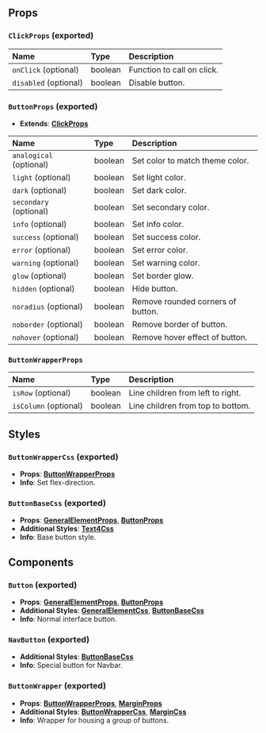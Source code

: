 ## Props

### `ClickProps` (exported)
| Name | Type | Description                                                          |
| :--- | :--- | :------------------------------------------------------------------- |
| `onClick` (optional) | boolean | Function to call on click.
| `disabled` (optional) | boolean | Disable button.

### `ButtonProps` (exported)

- **Extends**: [**ClickProps**](/docs/dev-docs/frontend/components/atoms/Button#clickprops-exported)

| Name | Type | Description                                                          |
| :--- | :--- | :------------------------------------------------------------------- |
| `analogical` (optional) | boolean | Set color to match theme color.
| `light` (optional) | boolean | Set light color.
| `dark` (optional) | boolean | Set dark color.
| `secondary` (optional) | boolean | Set secondary color.
| `info` (optional) | boolean | Set info color.
| `success` (optional) | boolean | Set success color.
| `error` (optional) | boolean | Set error color.
| `warning` (optional) | boolean | Set warning color.
| `glow` (optional) | boolean | Set border glow.
| `hidden` (optional) | boolean | Hide button.
| `noradius` (optional) | boolean | Remove rounded corners of button.
| `noborder` (optional) | boolean | Remove border of button.
| `nohover` (optional) | boolean | Remove hover effect of button.

### `ButtonWrapperProps`
| Name | Type | Description                                                          |
| :--- | :--- | :------------------------------------------------------------------- |
| `isRow` (optional) | boolean | Line children from left to right.
| `isColumn` (optional) | boolean | Line children from top to bottom.

## Styles

### `ButtonWrapperCss` (exported)
- **Props**: [**ButtonWrapperProps**](/docs/dev-docs/frontend/components/atoms/Button#buttonwrapperprops)
- **Info**: Set flex-direction.

### `ButtonBaseCss` (exported)
- **Props**: [**GeneralElementProps**](/docs/dev-docs/frontend/components/general-interfaces#generalelementprops-exported), [**ButtonProps**](/docs/dev-docs/frontend/components/atoms/Button#buttonprops-exported)
- **Additional Styles**: [**Text4Css**](/docs/dev-docs/frontend/components/atoms/Typography#text4css-exported)
- **Info**: Base button style.

## Components

### `Button` (exported)
- **Props**: [**GeneralElementProps**](/docs/dev-docs/frontend/components/general-interfaces#generalelementprops-exported), [**ButtonProps**](/docs/dev-docs/frontend/components/atoms/Button#buttonprops-exported)
- **Additional Styles**: [**GeneralElementCss**](/docs/dev-docs/frontend/components/general-interfaces#generalelementcss-exported), [**ButtonBaseCss**](/docs/dev-docs/frontend/components/atoms/Button#buttonbasecss-exported)
- **Info**: Normal interface button.

### `NavButton` (exported)
- **Additional Styles**: [**ButtonBaseCss**](/docs/dev-docs/frontend/components/atoms/Button#buttonbasecss-exported)
- **Info**: Special button for Navbar.

### `ButtonWrapper` (exported)
- **Props**: [**ButtonWrapperProps**](/docs/dev-docs/frontend/components/atoms/Button#buttonwrapperprops), [**MarginProps**](/docs/dev-docs/frontend/components/general-interfaces#marginprops-exported)
- **Additional Styles**: [**ButtonWrapperCss**](/docs/dev-docs/frontend/components/atoms/Button#buttonwrappercss-exported), [**MarginCss**](/docs/dev-docs/frontend/components/general-interfaces#margincss-exported)
- **Info**: Wrapper for housing a group of buttons.